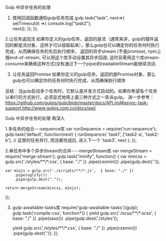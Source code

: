 Gulp 中异步任务的处理

1. 使用回调函数通知gulp任务完成
gulp.task("task",  next=>{  
    setTimeout(it =>{
           console.log("task2");  
           next();
     });
});


2.让任务返回流
如果你定义的gulp任务，返回的是流（通常来讲，gulp的插件返回的都是流对象，这样才可以级联起来），那么gulp也可以确定你的任务何时执行完成，从而确保任务的先后执行顺序。
返回的异步stream (不是promise), npm上搜end-of-stream,  可以用这个库手动设置其异步回调; 这时另需用这个库stream-consume来确保这种方式(没有通过下一个pipe)的readableStream能继续流动.



3. 让任务返回Promise
如果你定义的gulp任务，返回的是Promise对象，那么gulp也可以确定你的任务何时执行完成，从而确保执行顺序


总结：当gulp启动多个任务时，它默认是并发方式启动的。如果你希望各个任务以串行的方式执行，必须显式地用上面三种方式之一告诉gulp。
进一步参考：https://github.com/gulpjs/gulp/blob/master/docs/API.md#async-task-support http://www.gulpjs.com.cn/docs/api/




Gulp 中异步任务的处理 再深入

1.多任务的组合---sequence库
var runSequence = require('run-sequence');
gulp.task('default', function(next) {
    runSequence(
		'task1',
       		 ['task2-a', 'task2-b'], // 这里的任务并行, 而且都完成后, 进入下一个
        		'task3',
        		next
   );
});


2.单任务中多个异步Stream的合并----mergeStream库
var mergeStream = require('merge-stream');
gulp.task("minify", function() {
    var mincss = gulp.src('./styles/**/*.css',  { base: "./" })
        .pipe(cssmin())
        .pipe(gulp.dest('.'));

    var minjs = gulp.src('./scripts/**/*.js',  { base: "./" })
        .pipe(uglify())
        .pipe(gulp.dest("."));
    
    return mergeStream(mincss, minjs);
});


 3. gulp-awaitable-tasks库
 require('gulp-awaitable-tasks')(gulp);
 gulp.task('compile-css', function*() {
    yield gulp.src('./scss/**/*.scss',  { base: "./" })
        .pipe(sass())
        .pipe(gulp.dest('./styles'));

    yield gulp.src('./styles/**/*.css',  { base: "./" })
        .pipe(cssmin())
        .pipe(gulp.dest('.'));
 });








